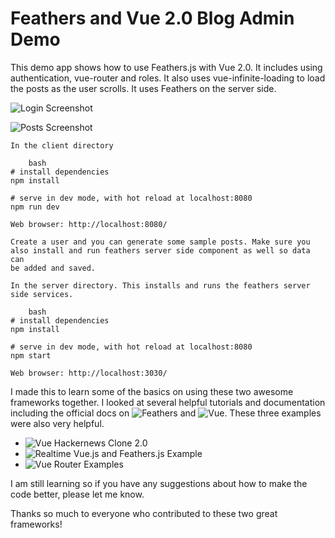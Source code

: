 # Feathers and Vue 2.0 Blog Admin Demo

This demo app shows how to use Feathers.js with Vue 2.0.  It includes
using authentication, vue-router and roles.  It also uses 
vue-infinite-loading to load the posts as the user scrolls.
It uses Feathers on the server side.

![Login Screenshot](/client/assets/login.png?raw=true "Login Screenshot")

![Posts Screenshot](/client/assets/posts.png?raw=true "Posts Screenshot")


``` 
In the client directory

    bash
# install dependencies
npm install

# serve in dev mode, with hot reload at localhost:8080
npm run dev

Web browser: http://localhost:8080/

Create a user and you can generate some sample posts. Make sure you 
also install and run feathers server side component as well so data can 
be added and saved.

```

``` 
In the server directory. This installs and runs the feathers server side services.

    bash
# install dependencies
npm install

# serve in dev mode, with hot reload at localhost:8080
npm start

Web browser: http://localhost:3030/

```

I made this to learn some of the basics on using these two awesome
frameworks together.  I looked at several helpful tutorials and 
documentation including the official docs on ![Feathers](https://docs.feathersjs.com/) and ![Vue](http://vuejs.org/guide/). 
These three examples were also very helpful. 

* ![Vue Hackernews Clone 2.0](https://github.com/vuejs/vue-hackernews-2.0)
* ![Realtime Vue.js and Feathers.js Example](https://www.youtube.com/watch?v=zbhYcxr5ldk)
* ![Vue Router Examples](https://github.com/vuejs/vue-router/tree/dev/examples)

I am still learning so if you have any suggestions about how to make the code better, please
let me know.

Thanks so much to everyone who contributed to these two great frameworks!